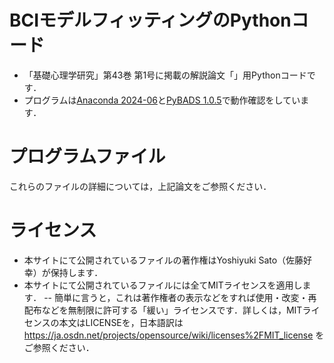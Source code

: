 # BCIモデルフィッティングのPythonコード

- 「基礎心理学研究」第43巻 第1号に掲載の解説論文「」用Pythonコードです．
- プログラムは[Anaconda 2024-06](https://www.anaconda.com/download/success)と[PyBADS 1.0.5](https://github.com/acerbilab/pybads)で動作確認をしています．
# プログラムファイル

これらのファイルの詳細については，上記論文をご参照ください．


# ライセンス

- 本サイトにて公開されているファイルの著作権はYoshiyuki Sato（佐藤好幸）が保持します．
- 本サイトにて公開されているファイルには全てMITライセンスを適用します．
-- 簡単に言うと，これは著作権者の表示などをすれば使用・改変・再配布などを無制限に許可する「緩い」ライセンスです．詳しくは，MITライセンスの本文はLICENSEを，日本語訳は https://ja.osdn.net/projects/opensource/wiki/licenses%2FMIT_license をご参照ください．


